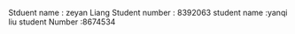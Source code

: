Stduent name : zeyan Liang
Student number : 8392063
student name :yanqi liu
student Number :8674534
